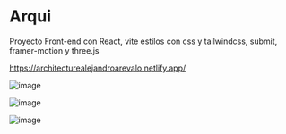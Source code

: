 # Arqui
Proyecto Front-end con React, vite estilos con css y tailwindcss, submit, framer-motion y three.js

https://architecturealejandroarevalo.netlify.app/

![image](https://github.com/DianaArevalo/Arqui/assets/97208985/3b1abe1e-987c-4bc8-80f5-a0036c6bf0f4)

![image](https://github.com/DianaArevalo/Arqui/assets/97208985/40ab971d-d643-467d-9427-bdcdf5b51646)

![image](https://github.com/DianaArevalo/Arqui/assets/97208985/75222e60-7e4e-4f68-a066-1313344d895b)

